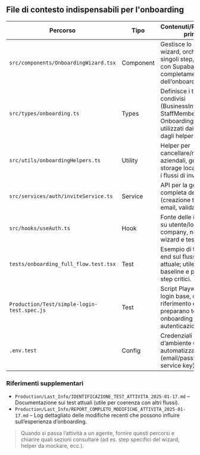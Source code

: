 ## File di contesto indispensabili per l'onboarding

| Percorso | Tipo | Contenuti/Responsabilità principali |
| --- | --- | --- |
| `src/components/OnboardingWizard.tsx` | Component | Gestisce lo stato del wizard, orchestrando i singoli step, l’interazione con Supabase e il completamento finale dell’onboarding. |
| `src/types/onboarding.ts` | Types | Definisce i tipi dati condivisi (BusinessInfoData, StaffMember, OnboardingData, ecc.) utilizzati dai componenti e dagli helper. |
| `src/utils/onboardingHelpers.ts` | Utility | Helper per cancellare/ripristinare dati aziendali, gestire gli storage locali e indirizzare i flussi di invito Supabase. |
| `src/services/auth/inviteService.ts` | Service | API per la gestione completa degli inviti (creazione token, invio email, validazione). |
| `src/hooks/useAuth.ts` | Hook | Fonte delle informazioni su utente/log-in e company, necessarie per wizard e test multi-ruolo. |
| `tests/onboarding_full_flow.test.tsx` | Test | Esempio di test end-to-end sul flusso onboarding attuale; utile come baseline e per capire gli step critici. |
| `Production/Test/simple-login-test.spec.js` | Test | Script Playwright per il login base, da usare come riferimento quando si preparano test E2E onboarding con autenticazione. |
| `.env.test` | Config | Credenziali e variabili d’ambiente usate dai test automatizzati (email/password test, service key). |

### Riferimenti supplementari

- `Production/Last_Info/IDENTIFICAZIONE_TEST_ATTIVITA_2025-01-17.md` – Documentazione sui test attuali (utile per coerenza con altri flussi).
- `Production/Last_Info/REPORT_COMPLETO_MODIFICHE_ATTIVITA_2025-01-17.md` – Log dettagliato delle modifiche recenti che possono influire sull’esperienza d’onboarding.

> Quando si passa l’attività a un agente, fornire questi percorsi e chiarire quali sezioni consultare (ad es. step specifici del wizard, helper da mockare, ecc.).

